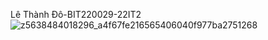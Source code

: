 Lê Thành Đô-BIT220029-22IT2
![z5638484018296_a4f67fe216565406040f977ba2751268](https://github.com/user-attachments/assets/724ac780-082f-42ae-abf2-b9280922c0cf)
